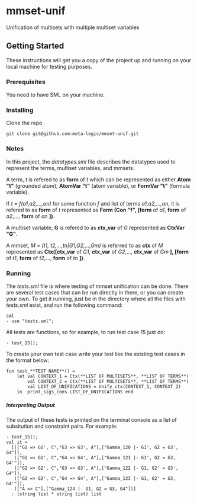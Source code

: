 # mmset-unif
Unification of multisets with multiple multiset variables

## Getting Started
These instructions will get you a copy of the project up and running on your local machine for testing purposes.

### Prerequisites
You need to have SML on your machine.

### Installing

Clone the repo

```
git clone git@github.com:meta-logic/mmset-unif.git
```

### Notes
In this project, the *datatypes.sml* file  describes the datatypes used to represent the terms, multiset variables, and mmsets.

A term, *t* is refered to as **form** of *t* which can be represented as either **Atom "t"** (grounded atom), **AtomVar "t"** (atom variable), or **FormVar "t"** (formula variable). 

If *t = f(a1,a2,...,an)* for some function *f* and list of terms *a1,a2,...,an*, it is refered to as **form** of *t* represented as **Form (Con "f", [form** of *a1*, **form** of *a2*,..., **form** of *an* **])**.

A multiset variable, **G** is refered to as **ctx_var** of *G* represented as **CtxVar "G"**.

A mmset, *M = (t1, t2,...,tn|G1,G2,...,Gm)* is referred to as **ctx** of *M* represented as **Ctx([ctx_var** of *G1*, **ctx_var** of *G2*,..., **ctx_var** of *Gm* **], [form** of *t1*, **form** of *t2*,..., **form** of *tn* **])**.

### Running
The *tests.sml* file is where testing of mmset unification can be done. There are several test cases that can be run directly in there, or you can create your own. To get it running, just be in the directory where all the files with *tests.sml* exist, and run the following command:
```
sml
- use "tests.sml";
```
All tests are functions, so for example, to run test case 15 just do:
```
- test_15();
```

To create your own test case write your test like the existing test cases in the format below:
```
fun test_**TEST NAME**() = 
    let val CONTEXT_1 = Ctx(**LIST OF MULTISETS**, **LIST OF TERMS**)
        val CONTEXT_2 = Ctx(**LIST OF MULTISETS**, **LIST OF TERMS**)
        val LIST_OF_UNIFICATIONS = Unify_ctx(CONTEXT_1, CONTEXT_2)
    in  print_sigs_cons LIST_OF_UNIFICATIONS end
```
##### Interpreting Output
The output of these tests is printed on the terminal console as a list of subsitution and constraint pairs.
For example:
```
- test_15();
val it =
  [(["G1 => G1', C","G3 => G3', A"],["Gamma_120 |- G1', G2 = G3', G4"]),
   (["G1 => G1', C","G4 => G4', A"],["Gamma_121 |- G1', G2 = G3, G4'"]),
   (["G2 => G2', C","G3 => G3', A"],["Gamma_122 |- G1, G2' = G3', G4"]),
   (["G2 => G2', C","G4 => G4', A"],["Gamma_123 |- G1, G2' = G3, G4'"]),
   (["A => C"],["Gamma_124 |- G1, G2 = G3, G4"])]
  : (string list * string list) list
```

